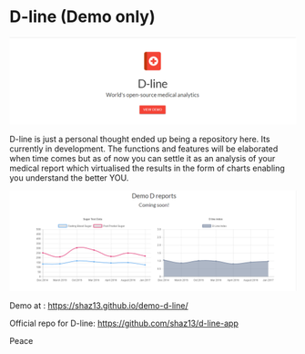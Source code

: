 # D-line (Demo only)

![Alt text](dl.png "D-line") 

D-line is just a personal thought ended up being a repository here. Its currently in development. The functions and features will be elaborated when time comes but as of now you can settle it as an analysis of your medical report which virtualised the results in the form of charts enabling you understand the better YOU.

![Alt text](dep.png "D reports")

Demo at : https://shaz13.github.io/demo-d-line/

Official repo for D-line: https://github.com/shaz13/d-line-app

Peace
